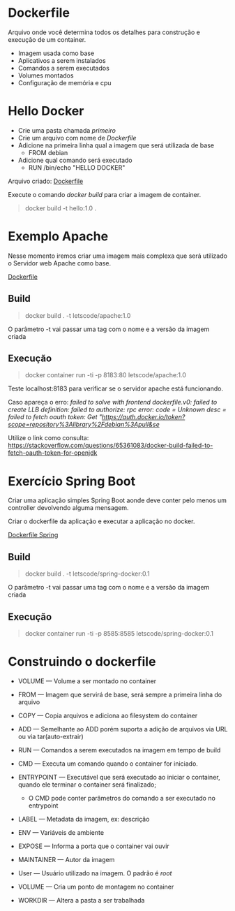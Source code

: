 # Dockerfile

Arquivo onde você determina todos os detalhes para construção e execução de um container.

* Imagem usada como base
* Aplicativos a serem instalados
* Comandos a serem executados
* Volumes montados
* Configuração de memória e cpu

# Hello Docker

* Crie uma pasta chamada *primeiro*
* Crie um arquivo com nome de *Dockerfile*
* Adicione na primeira linha qual a imagem que será utilizada de base
    * FROM debian
* Adicione qual comando será executado
    * RUN /bin/echo "HELLO DOCKER"

Arquivo criado: [Dockerfile](../dockerfiles/primeiro/Dockerfile)

Execute o comando *docker build* para criar a imagem de container.

> docker build -t hello:1.0 .

# Exemplo Apache

Nesse momento iremos criar uma imagem mais complexa que será utilizado o Servidor web Apache como base.

[Dockerfile](../dockerfiles/apache/Dockerfile)

## Build

> docker build . -t letscode/apache:1.0

O parâmetro -t vai passar uma tag com o nome e a versão da imagem criada

## Execução

> docker container run -ti -p 8183:80 letscode/apache:1.0

Teste localhost:8183 para verificar se o servidor apache está funcionando.

Caso apareça o erro: *failed to solve with frontend dockerfile.v0: failed to create LLB definition: failed to authorize:
rpc error: code = Unknown desc = failed to fetch oauth token:
Get "https://auth.docker.io/token?scope=repository%3Alibrary%2Fdebian%3Apull&se*

Utilize o link como
consulta: https://stackoverflow.com/questions/65361083/docker-build-failed-to-fetch-oauth-token-for-openjdk

# Exercício Spring Boot

Criar uma aplicação simples Spring Boot aonde deve conter pelo menos um controller devolvendo alguma mensagem.

Criar o dockerfile da aplicação e executar a aplicação no docker.

[Dockerfile Spring](../Dockerfile)

## Build

> docker build . -t letscode/spring-docker:0.1

O parâmetro -t vai passar uma tag com o nome e a versão da imagem criada

## Execução

> docker container run -ti -p 8585:8585 letscode/spring-docker:0.1

# Construindo o dockerfile

* VOLUME — Volume a ser montado no container

* FROM — Imagem que servirá de base, será sempre a primeira linha do arquivo
* COPY — Copia arquivos e adiciona ao filesystem do container
* ADD — Semelhante ao ADD porém suporta a adição de arquivos via URL ou via tar(auto-extrair)
* RUN — Comandos a serem executados na imagem em tempo de build
* CMD — Executa um comando quando o container for iniciado.
* ENTRYPOINT — Executável que será executado ao iniciar o container, quando ele terminar o container será finalizado;
    * O CMD pode conter parâmetros do comando a ser executado no entrypoint
* LABEL — Metadata da imagem, ex: descrição
* ENV — Variáveis de ambiente
* EXPOSE — Informa a porta que o container vai ouvir
* MAINTAINER — Autor da imagem
* User — Usuário utilizado na imagem. O padrão é *root*
* VOLUME — Cria um ponto de montagem no container
* WORKDIR — Altera a pasta a ser trabalhada